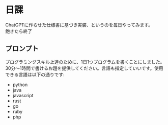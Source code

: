 # 日課
ChatGPTに作らせた仕様書に基づき実装、というのを毎日やってみます。  
飽きたら終了  

## プロンプト
プログラミングスキル上達のために、1日1つプログラムを書くことにしました。30分〜1時間で書けるお題を提供してください。言語も指定していいです。使用できる言語は以下の通りです:
- python
- java
- javascript
- rust
- go
- ruby
- php
